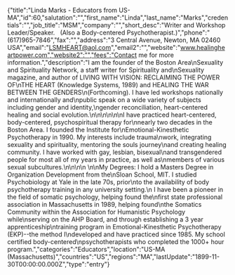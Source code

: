 {"title":"Linda Marks - Educators from US-MA","id":60,"salutation":"","first_name":"Linda","last_name":"Marks","credentials":"","job_title":"MSM","company":"","short_desc":"Writer and Workshop Leader/Speaker. &nbsp; (Also a Body-centered Psychotherapist.)","phone":"(617)965-7846","fax":"","address":"3 Central Avenue, Newton, MA  02460  USA","email":"LSMHEART@aol.com","email2":"","website":"www.healingheartpower.com","website2":"","fees":"Contact me for more information.","description":"I am the founder of the Boston Area\nSexuality and Spirituality Network, a staff writer for Spirituality and\nSexuality magazine, and author of LIVING WITH VISION: RECLAIMING THE POWER OF\nTHE HEART (Knowledge Systems, 1989) and HEALING THE WAR BETWEEN THE GENDERS\n(Forthcoming).  I have led workshops nationally and internationally and\npublic speak on a wide variety of subjects including gender and identity,\ngender reconciliation, heart-centered healing and social evolution.\n\n\n\n\n\nI have practiced heart-centered, body-centered, psychospiritual therapy for\nnearly two decades in the Boston Area.  I founded the Institute for\nEmotional-Kinesthetic Psychotherapy in 1990.  My interests include trauma\nwork, integrating sexuality and spirituality, mentoring the souls journey\nand creating healing community.  I have worked with gay, lesbian, bisexual\nand transgendered people for most all of my years in practice, as well as\nmembers of various sexual subcultures.\n\n\n\n  \n\nMy Degrees:  I hold a Masters Degree in Organization Development from the\nSloan School, MIT.  I studied Psychobiology at Yale in the late 70s, prior\nto the availability of body psychotherapy training in any university setting.\n I have been a pioneer in the field of somatic psychology, helping found the\nfirst state professional association  in Massachusetts in 1989, helping found\nthe Somatics Community within the Association for Humanistic Psychology while\nserving on the AHP Board, and through establishing a 3 year apprenticeship\ntraining program in Emotional-Kinesthetic Psychotherapy (EKP)--the method I\ndeveloped and have practiced since 1985.  My school certified body-centered\npsychotherapists who completed the 1000+ hour program.","categories":"Educators","location":"US-MA (Massachusetts)","countries":"US","regions":"MA","lastUpdate":"1899-11-30T00:00:00.000Z","type":"entry"}
